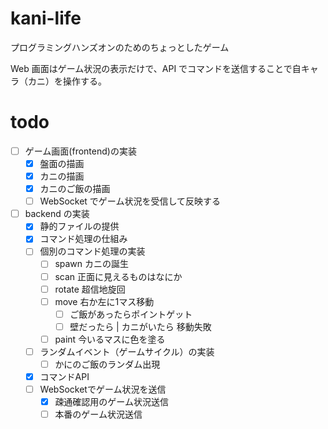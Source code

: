 # kani-life

プログラミングハンズオンのためのちょっとしたゲーム

Web 画面はゲーム状況の表示だけで、API でコマンドを送信することで自キャラ（カニ）を操作する。

# todo

- [ ] ゲーム画面(frontend)の実装
    - [x] 盤面の描画
    - [x] カニの描画
    - [x] カニのご飯の描画
    - [ ] WebSocket でゲーム状況を受信して反映する
- [ ] backend の実装
    - [x] 静的ファイルの提供
    - [x] コマンド処理の仕組み
    - [ ] 個別のコマンド処理の実装
      - [ ] spawn カニの誕生
      - [ ] scan 正面に見えるものはなにか
      - [ ] rotate 超信地旋回
      - [ ] move 右か左に1マス移動
        - [ ] ご飯があったらポイントゲット
        - [ ] 壁だったら | カニがいたら 移動失敗
      - [ ] paint 今いるマスに色を塗る
    - [ ] ランダムイベント（ゲームサイクル）の実装
      - [ ] かにのご飯のランダム出現
    - [x] コマンドAPI
    - [ ] WebSocketでゲーム状況を送信
        - [x] 疎通確認用のゲーム状況送信
        - [ ] 本番のゲーム状況送信
